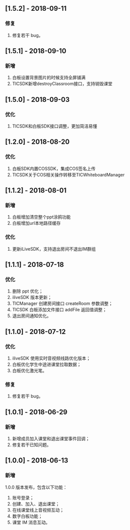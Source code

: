 ## [1.5.2] - 2018-09-11
### 修复
1. 修复若干 bug。


## [1.5.1] - 2018-09-10
### 新增
1. 白板设置背景图片的时候支持全屏铺满
2. TICSDK新增destroyClassroom接口，支持销毁课堂
 

## [1.5.0] - 2018-09-03
### 优化
1. TICSDK和白板SDK接口调整，更加简洁易懂


## [1.2.0] - 2018-08-20
### 优化
1. 白板SDK内置COSSDK，集成COS签名上传
2. TICSDK关于COS相关操作转移至TICWhiteboardManager


## [1.1.2] - 2018-08-01
### 新增
1. 白板增加清空整个ppt涂鸦功能
2. 白板增加url本地路径缓存
### 优化
1. 更新iLiveSDK，支持退出房间不退出IM群组


## [1.1.1] - 2018-07-18
### 优化
1. 删除 ppt 优化；
2. iliveSDK 版本更新；
3. TICManager 创建房间接口 createRoom 参数调整；
3. TICSDK 白板添加文件接口 addFile 返回值调整；
4. 退出房间通知优化。


## [1.1.0] - 2018-07-12
### 优化
1. iliveSDK 使用实时音视频线路优化版本；
2. 白板优化学生中途进课堂拉取数据；
3. 白板优化激光笔。

### 修复
1. 修复若干 bug。

## [1.0.1] - 2018-06-29
### 新增
1. 新增成员加入课堂和退出课堂事件回调；
2. 修复若干已知问题。

## [1.0.0] - 2018-06-13
### 新增
1.0.0 版本发布，包含以下功能：

1. 账号登录；
2. 创建、加入、退出课堂；
3. 在线课堂线上音视频互动；
4. 数字白板功能；
5. 课堂 IM 消息互动。



